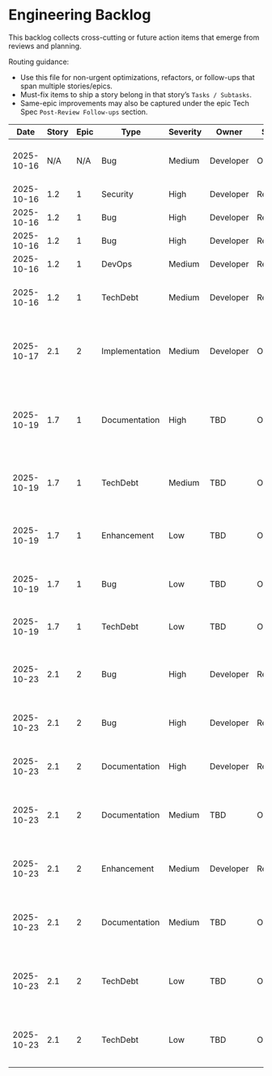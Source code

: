# Engineering Backlog

This backlog collects cross-cutting or future action items that emerge from reviews and planning.

Routing guidance:

- Use this file for non-urgent optimizations, refactors, or follow-ups that span multiple stories/epics.
- Must-fix items to ship a story belong in that story’s `Tasks / Subtasks`.
- Same-epic improvements may also be captured under the epic Tech Spec `Post-Review Follow-ups` section.

| Date | Story | Epic | Type | Severity | Owner | Status | Notes |
| ---- | ----- | ---- | ---- | -------- | ----- | ------ | ----- |
| 2025-10-16 | N/A | N/A | Bug | Medium | Developer | Open | Fix hydration warning in route test - `src/__tests__/routes/index.test.tsx:18` HTML structure issue (pre-existing, found during Story 1.1 review) |
| 2025-10-16 | 1.2 | 1 | Security | High | Developer | Resolved | Add `.dev.vars`, `.xata/`, `.xatarc` to `.gitignore` - FIXED: Added to .gitignore lines 10-12 |
| 2025-10-16 | 1.2 | 1 | Bug | High | Developer | Resolved | Implement Prisma Client singleton pattern - FIXED: Created `src/lib/db.ts` with singleton implementation |
| 2025-10-16 | 1.2 | 1 | Bug | High | Developer | Resolved | Fix connection pool leak in error paths - FIXED: Singleton pattern manages pool lifecycle |
| 2025-10-16 | 1.2 | 1 | DevOps | Medium | Developer | Resolved | Add `restart: unless-stopped` to Docker Compose - FIXED: Added to docker-compose.yml:7 |
| 2025-10-16 | 1.2 | 1 | TechDebt | Medium | Developer | Resolved | Replace `process.env` with `getContext('cloudflare').env` - ACCEPTED: process.env works in both local and Workers runtimes per TanStack Start design |
| 2025-10-17 | 2.1 | 2 | Implementation | Medium | Developer | Open | Implement Prisma + Cloudflare Workers bundling configuration - Deferred from Story 1.2. Need to configure Vite/Rollup to properly bundle Prisma Client for Workers runtime. Solution is well-documented and doesn't require additional tools like Accelerate or Hyperdrive. |
| 2025-10-19 | 1.7 | 1 | Documentation | High | TBD | Open | Document R2 API environment variables in `.env.example` or `CLAUDE.md`: CLOUDFLARE_ACCOUNT_ID (optional), CLOUDFLARE_API_TOKEN (optional, needs Account Analytics Read permission), R2_BUCKET_NAME (optional, default: "printfarm-files"), R2_STORAGE_LIMIT_BYTES (optional, default: 10GB) |
| 2025-10-19 | 1.7 | 1 | TechDebt | Medium | TBD | Open | Add integration tests for R2 GraphQL API - Create `src/lib/storage/__tests__/usage.integration.test.ts` validating query structure against Cloudflare's schema using staging credentials (prevents breaking changes going undetected) |
| 2025-10-19 | 1.7 | 1 | Enhancement | Low | TBD | Open | Make storage limit configurable - Replace hard-coded FREE_TIER_LIMIT_BYTES constant with R2_STORAGE_LIMIT_BYTES environment variable at `src/lib/storage/usage.ts:53` (supports paid plans without code changes) |
| 2025-10-19 | 1.7 | 1 | Bug | Low | TBD | Open | Enhance connection cleanup error handling - Add try-catch to Prisma/pool cleanup at `src/routes/api/admin/storage.ts:71-74` to prevent masking primary operation errors |
| 2025-10-19 | 1.7 | 1 | TechDebt | Low | TBD | Open | Add JSDoc comments for remaining functions - Document `fetchStorageUsage()` and `StorageCard` component in `src/routes/admin/storage.tsx:19-28, 243-269` |
| 2025-10-23 | 2.1 | 2 | Bug | High | Developer | Resolved | **[BLOCKER]** Fix Prisma Client Adapter Initialization - FIXED: Implemented dual generator solution (cloudflare + local), added @prisma/adapter-pg with Pool initialization, configured Vitest aliasing for transparent test execution |
| 2025-10-23 | 2.1 | 2 | Bug | High | Developer | Resolved | **[BLOCKER]** Verify Tests Pass After Adapter Fix - FIXED: All 81 tests passing (9 test files, including 23 database tests). CI configured with PostgreSQL service and automatic migrations |
| 2025-10-23 | 2.1 | 2 | Documentation | High | Developer | Resolved | Update Story 2.1 Completion Notes - FIXED: Updated with dual generator solution details, accurate test results, and environment-aware architecture documentation |
| 2025-10-23 | 2.1 | 2 | Documentation | Medium | TBD | Open | Document Cloudflare Workers Adapter Configuration - Create `docs/CLOUDFLARE_PRISMA_SETUP.md` explaining why `engineType = "client"` requires adapter, how it works, environment-specific considerations, and testing strategy for Workers-specific code. (Med-1) |
| 2025-10-23 | 2.1 | 2 | Enhancement | Medium | Developer | Resolved | Implement Environment-Aware Adapter Selection - FIXED: Dual generator solution automatically handles environment-specific requirements (local binary for dev/tests, cloudflare WASM for Workers). Vitest aliasing provides transparent switching. (Med-3) |
| 2025-10-23 | 2.1 | 2 | Documentation | Medium | TBD | Open | Add Inline Schema Comments for SetNull Behavior - Document FR-10 rationale in schema comments at `prisma/schema.prisma:110` (SliceFilament.filament relation) explaining why SetNull was chosen over Restrict. (Low-2) |
| 2025-10-23 | 2.1 | 2 | TechDebt | Low | TBD | Open | Consider Using Default Prisma Output Location - Evaluate if custom `output = "./generated"` is necessary vs default `node_modules/.prisma/client`. Custom path increases cognitive load and requires custom imports. May be intentional for Workers bundling. (Low-1) |
| 2025-10-23 | 2.1 | 2 | TechDebt | Low | TBD | Open | Simplify Test Cleanup Logic - Refactor test cleanup in `src/lib/db/__tests__/schema.test.ts:330-344` to use database transactions for isolation or Prisma's cascade helpers instead of manual ordering with .catch() suppressions. (Low-3) |
